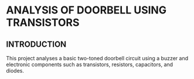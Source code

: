 # ANALYSIS OF DOORBELL USING TRANSISTORS

## INTRODUCTION
This project analyses a basic two-toned doorbell circuit using a buzzer and electronic components such as transistors, resistors, capacitors, and diodes.

<p align="center">
 <img src = "">

